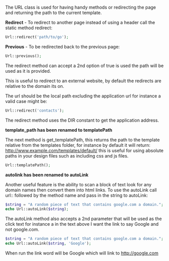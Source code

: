 The URL class is used for having handy methods or redirecting the page and returning the path to the current template.

**Redirect** - To redirect to another page instead of using a header call the static method redirect:

```php
Url::redirect('path/to/go');
```

**Previous** - To be redirected back to the previous page:

```php
Url::previous();
```

The redirect method can accept a 2nd option of true is used the path will be used as it is provided.

This is useful to redirect to an external website, by default the redirects are relative to the domain its on.

The url should be the local path excluding the application url for instance a valid case might be:

```php
Url::redirect('contacts');
```

The redirect method uses the DIR constant to get the application address.

**template_path has been renamed to templatePath**

The next method is get_templatePath, this returns the path to the template relative from the templates folder, for instance by default it will return: http://www.example.com/templates/default/ this is useful for using absolute paths in your design files such as including css and js files.

```php
Url::templatePath();
```

**autolink has been renamed to autoLink**

Another useful feature is the ability to scan a block of text look for any domain names then convert them into html links. To use the autoLink call url:: followed by the method name and pass in the string to autoLink:

```php
$string = "A random piece of text that contains google.com a domain.";
echo Url::autoLink($string);
```

The autoLink method also accepts a 2nd parameter that will be used as the click text for instance a in the text above I want the link to say Google and not google.com.

```php
$string = "A random piece of text that contains google.com a domain.";
echo Url::autoLink($string, 'Google');
```

When run the link word will be Google which will link to http://google.com
